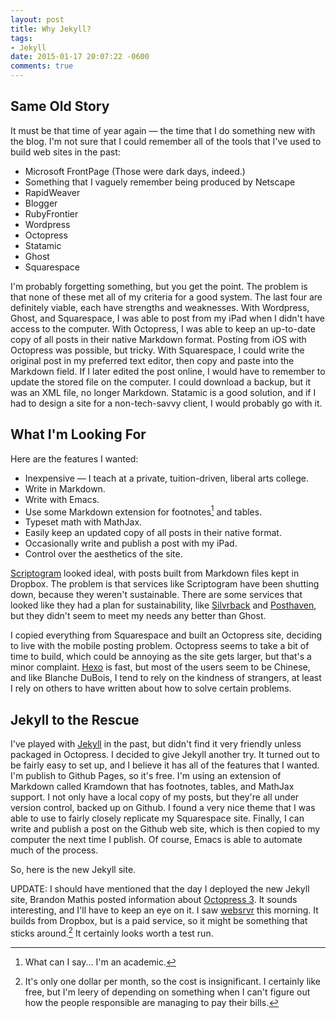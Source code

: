 ```yaml
---
layout: post
title: Why Jekyll?
tags:
- Jekyll
date: 2015-01-17 20:07:22 -0600
comments: true
---
```


## Same Old Story ##

It must be that time of year again — the time that I do something new with the blog. I'm not sure that I could remember all of the tools that I've used to build web sites in the past:

* Microsoft FrontPage (Those were dark days, indeed.)
* Something that I vaguely remember being produced by Netscape
* RapidWeaver
* Blogger
* RubyFrontier
* Wordpress
* Octopress
* Statamic
* Ghost
* Squarespace

I'm probably forgetting something, but you get the point. The problem is that none of these met all of my criteria for a good system. The last four are definitely viable, each have strengths and weaknesses. With Wordpress, Ghost, and Squarespace, I was able to post from my iPad when I didn't have access to the computer. With Octopress, I was able to keep an up-to-date copy of all posts in their native Markdown format. Posting from iOS with Octopress was possible, but tricky. With Squarespace, I could write the original post in my preferred text editor, then copy and paste into the Markdown field. If I later edited the post online, I would have to remember to update the stored file on the computer. I could download a backup, but it was an XML file, no longer Markdown. Statamic is a good solution, and if I had to design a site for a non-tech-savvy client, I would probably go with it.

## What I'm Looking For ##

Here are the features I wanted:

* Inexpensive — I teach at a private, tuition-driven, liberal arts college.
* Write in Markdown.
* Write with Emacs.
* Use some Markdown extension for footnotes[^1] and tables.
* Typeset math with MathJax.
* Easily keep an updated copy of all posts in their native format.
* Occasionally write and publish a post with my iPad.
* Control over the aesthetics of the site.

[Scriptogram](http://scriptogr.am) looked ideal, with posts built from Markdown files kept in Dropbox. The problem is that services like Scriptogram have been shutting down, because they weren't sustainable. There are some services that looked like they had a plan for sustainability, like [Silvrback](https://www.silvrback.com ) and [Posthaven](https://posthaven.com ), but they didn't seem to meet my needs any better than Ghost.

I copied everything from Squarespace and built an Octopress site, deciding to live with the mobile posting problem. Octopress seems to take a bit of time to build, which could be annoying as the site gets larger, but that's a minor complaint. [Hexo](http://hexo.io ) is fast, but most of the users seem to be Chinese, and like Blanche DuBois, I tend to rely on the kindness of strangers, at least I rely on others to have written about how to solve certain problems.

## Jekyll to the Rescue ##

I've played with [Jekyll](http://jekyllrb.com ) in the past, but didn't find it very friendly unless packaged in Octopress. I decided to give Jekyll another try. It turned out to be fairly easy to set up, and I believe it has all of the features that I wanted. I'm publish to Github Pages, so it's free. I'm using an extension of Markdown called Kramdown that has footnotes, tables, and MathJax support. I not only have a local copy of my posts, but they're all under version control, backed up on Github. I found a very nice theme that I was able to use to fairly closely replicate my Squarespace site. Finally, I can write and publish a post on the Github web site, which is then copied to my computer the next time I publish. Of course, Emacs is able to automate much of the process.

So, here is the new Jekyll site.

UPDATE: I should have mentioned that the day I deployed the new Jekyll site, Brandon Mathis posted information about [Octopress 3](http://octopress.org/2015/01/15/octopress-3.0-is-coming/). It sounds interesting, and I'll have to keep an eye on it. I saw [websrvr](http://www.websrvr.in/?utm_source=getsimpleform.com&utm_medium=nav&utm_campaign=simpleform1 ) this morning. It builds from Dropbox, but is a paid service, so it might be something that sticks around.[^2] It certainly looks worth a test run. 
 


 

[^1]: What can I say... I'm an academic.

[^2]: It's only one dollar per month, so the cost is insignificant. I certainly like free, but I'm leery of depending on something when I can't figure out how the people responsible are managing to pay their bills.

